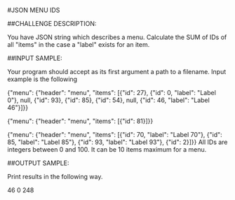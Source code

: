 #JSON MENU IDS

##CHALLENGE DESCRIPTION:

You have JSON string which describes a menu. Calculate the SUM of IDs of all "items" in the case a "label" exists for an item.

##INPUT SAMPLE:

Your program should accept as its first argument a path to a filename. Input example is the following

{"menu": {"header": "menu", "items": [{"id": 27}, {"id": 0, "label": "Label 0"}, null, {"id": 93}, {"id": 85}, {"id": 54}, null, {"id": 46, "label": "Label 46"}]}}

{"menu": {"header": "menu", "items": [{"id": 81}]}}

{"menu": {"header": "menu", "items": [{"id": 70, "label": "Label 70"}, {"id": 85, "label": "Label 85"}, {"id": 93, "label": "Label 93"}, {"id": 2}]}}
All IDs are integers between 0 and 100. It can be 10 items maximum for a menu.

##OUTPUT SAMPLE:

Print results in the following way.

46
0
248
